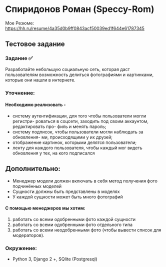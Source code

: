 # Спиридонов Роман (Speccy-Rom)
Мое Резюме: https://hh.ru/resume/4a35d0b9ff0843acf50039ed1f644e61787345

## Тестовое задание

### Задание :white_check_mark:
Разработайте небольшую социальную сеть, которая даст пользователям возможность делиться фотографиями и картинками, которые они нашли в интернете.
### Уточнение:
#### Необходимо реализовать -
* систему аутентификации, для того чтобы пользователи могли регистри-
роваться в соцсети, заходить под своим аккаунтом, редактировать про-
филь и менять пароль;
* систему подписок, чтобы пользователи могли наблюдать за обновления-
ми, происходящими у их друзей;
* отображение картинок, которыми делятся пользователи;
* ленту для каждого пользователя, чтобы каждый мог видеть обновления 
у тех, на кого подписался
## Дополнительно:
* Менеджер модели должен включать в себя метод получения фото подчинённых моделей
* Сущности должны быть представлены в моделях
* У каждой сущности может быть много фотографий
#### С помощью менеджеров мы хотим:
1) работать со всеми одобренными фото каждой сущности
2) работать со всеми одобренными фото отдельного типа
3) работать со всеми неодобренными фото (чтобы вывести список для модераторов).
### Окружение: 
- Python 3, Django 2 +, SQlite (Postgresql)
